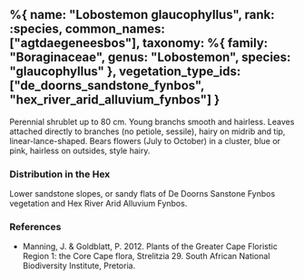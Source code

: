 %{
    name: "Lobostemon glaucophyllus",
    rank: :species,
    common_names: ["agtdaegeneesbos"],
    taxonomy: %{
        family: "Boraginaceae",
        genus: "Lobostemon",
        species: "glaucophyllus"
    },
    vegetation_type_ids: ["de_doorns_sandstone_fynbos", "hex_river_arid_alluvium_fynbos"]
}
---

Perennial shrublet up to 80 cm. Young branchs smooth and hairless. Leaves attached directly to
branches (no petiole, sessile), hairy on midrib and tip, linear-lance-shaped. Bears flowers
(July to October) in a cluster, blue or pink, hairless on outsides, style hairy.

<!-- read more -->

### Distribution in the Hex

Lower sandstone slopes, or sandy flats of De Doorns Sanstone Fynbos vegetation and Hex River Arid Alluvium Fynbos.

### References

* Manning, J. & Goldblatt, P. 2012. Plants of the Greater Cape Floristic Region 1: the Core Cape flora, Strelitzia 29. South African National Biodiversity Institute, Pretoria.